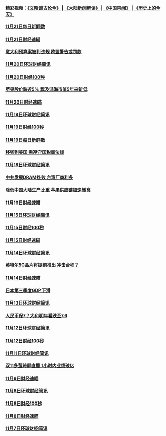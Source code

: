 #### 精彩视频：[《文昭谈古论今》](https://github.com/gfw-breaker/wenzhao/blob/master/README.md?t=11220634) | [《大陆新闻解读》](https://github.com/gfw-breaker/ntdtv-comedy/blob/master/README.md?t=11220634) | [《中国禁闻》](https://github.com/gfw-breaker/ntdtv-news/blob/master/README.md?t=11220634) | [《历史上的今天》](https://github.com/gfw-breaker/today-in-history/blob/master/README.md?t=11220634) 

#### [11月21日每日新鲜数](../pages/news208/a1400288.md?t=11220634) 

#### [11月21日财经速瞄](../pages/news208/a1400286.md?t=11220634) 

#### [意大利预算案被判违规 欧盟警告或罚款](../pages/news208/a1400280.md?t=11220634) 

#### [11月20日环球财经简讯](../pages/news208/a1400248.md?t=11220634) 

#### [11月20日财经100秒](../pages/news208/a1400231.md?t=11220634) 

#### [苹果股价跌近5% 累及鸿海市值5年来新低](../pages/news208/a1400185.md?t=11220634) 

#### [11月20日财经速瞄](../pages/news208/a1400144.md?t=11220634) 

#### [11月19日环球财经简讯](../pages/news208/a1400102.md?t=11220634) 

#### [11月19日财经100秒](../pages/news208/a1400084.md?t=11220634) 

#### [11月19日每日新鲜数](../pages/news208/a1399985.md?t=11220634) 

#### [移钱到美国 需遵守国税局法规](../pages/news208/a1399928.md?t=11220634) 

#### [11月18日环球财经简讯](../pages/news208/a1399951.md?t=11220634) 

#### [中共发展DRAM挫败 台湾厂商利多](../pages/news208/a1399927.md?t=11220634) 

#### [降低中国大陆生产比重 苹果供应链加速撤离](../pages/news208/a1399810.md?t=11220634) 

#### [11月16日财经速瞄](../pages/news208/a1399651.md?t=11220634) 

#### [11月15日环球财经简讯](../pages/news208/a1399607.md?t=11220634) 

#### [11月15日财经100秒](../pages/news208/a1399597.md?t=11220634) 

#### [11月15日财经速瞄](../pages/news208/a1399510.md?t=11220634) 

#### [11月14日环球财经简讯](../pages/news208/a1399463.md?t=11220634) 

#### [英特尔5G晶片将提前推出 冲击台积？](../pages/news208/a1399449.md?t=11220634) 

#### [11月14日财经速瞄](../pages/news208/a1399351.md?t=11220634) 

#### [日本第三季度GDP下滑](../pages/news208/a1399321.md?t=11220634) 

#### [11月13日环球财经简讯](../pages/news208/a1399307.md?t=11220634) 

#### [人民币保7？大和明年看跌至7.6](../pages/news208/a1399186.md?t=11220634) 

#### [11月12日环球财经简讯](../pages/news208/a1399165.md?t=11220634) 

#### [11月12日财经100秒](../pages/news208/a1399159.md?t=11220634) 

#### [11月11日环球财经简讯](../pages/news208/a1399019.md?t=11220634) 

#### [双11多萤跨屏直播 1小时内业绩破亿](../pages/news208/a1399006.md?t=11220634) 

#### [11月9日财经速瞄](../pages/news208/a1398742.md?t=11220634) 

#### [11月8日环球财经简讯](../pages/news208/a1398716.md?t=11220634) 

#### [11月8日财经100秒](../pages/news208/a1398701.md?t=11220634) 

#### [11月8日财经速瞄](../pages/news208/a1398608.md?t=11220634) 

#### [11月7日环球财经简讯](../pages/news208/a1398563.md?t=11220634) 

